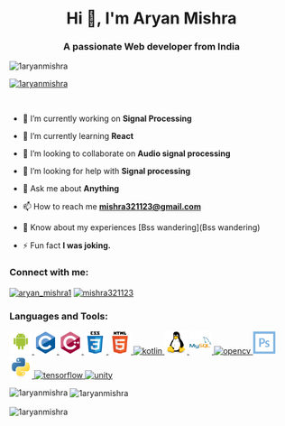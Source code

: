 














<h1 align="center">Hi 👋, I'm Aryan Mishra</h1>
<h3 align="center">A passionate Web developer from India</h3>

<p align="left"> <img src="https://komarev.com/ghpvc/?username=1aryanmishra&label=Profile%20views&color=0e75b6&style=flat" alt="1aryanmishra" /> </p>

<p align="left"> <a href="https://github.com/ryo-ma/github-profile-trophy"><img src="https://github-profile-trophy.vercel.app/?username=1aryanmishra" alt="1aryanmishra" /></a> </p>

<p align="left"> <a href="https://twitter.com/" target="blank"><img src="https://img.shields.io/twitter/follow/?logo=twitter&style=for-the-badge" alt="" /></a> </p>

- 🔭 I’m currently working on **Signal Processing**

- 🌱 I’m currently learning **React**

- 👯 I’m looking to collaborate on **Audio signal processing**

- 🤝 I’m looking for help with **Signal processing**

- 💬 Ask me about **Anything**

- 📫 How to reach me **mishra321123@gmail.com**

- 📄 Know about my experiences [Bss wandering](Bss wandering)

- ⚡ Fun fact **I was joking.**

<h3 align="left">Connect with me:</h3>
<p align="left">
<a href="https://www.codechef.com/users/aryan_mishra1" target="blank"><img align="center" src="https://cdn.jsdelivr.net/npm/simple-icons@3.1.0/icons/codechef.svg" alt="aryan_mishra1" height="30" width="40" /></a>
<a href="https://www.hackerrank.com/mishra321123" target="blank"><img align="center" src="https://raw.githubusercontent.com/rahuldkjain/github-profile-readme-generator/master/src/images/icons/Social/hackerrank.svg" alt="mishra321123" height="30" width="40" /></a>
</p>

<h3 align="left">Languages and Tools:</h3>
<p align="left"> <a href="https://developer.android.com" target="_blank"> <img src="https://raw.githubusercontent.com/devicons/devicon/master/icons/android/android-original-wordmark.svg" alt="android" width="40" height="40"/> </a> <a href="https://www.cprogramming.com/" target="_blank"> <img src="https://raw.githubusercontent.com/devicons/devicon/master/icons/c/c-original.svg" alt="c" width="40" height="40"/> </a> <a href="https://www.w3schools.com/cpp/" target="_blank"> <img src="https://raw.githubusercontent.com/devicons/devicon/master/icons/cplusplus/cplusplus-original.svg" alt="cplusplus" width="40" height="40"/> </a> <a href="https://www.w3schools.com/css/" target="_blank"> <img src="https://raw.githubusercontent.com/devicons/devicon/master/icons/css3/css3-original-wordmark.svg" alt="css3" width="40" height="40"/> </a> <a href="https://www.w3.org/html/" target="_blank"> <img src="https://raw.githubusercontent.com/devicons/devicon/master/icons/html5/html5-original-wordmark.svg" alt="html5" width="40" height="40"/> </a> <a href="https://kotlinlang.org" target="_blank"> <img src="https://www.vectorlogo.zone/logos/kotlinlang/kotlinlang-icon.svg" alt="kotlin" width="40" height="40"/> </a> <a href="https://www.linux.org/" target="_blank"> <img src="https://raw.githubusercontent.com/devicons/devicon/master/icons/linux/linux-original.svg" alt="linux" width="40" height="40"/> </a> <a href="https://www.mysql.com/" target="_blank"> <img src="https://raw.githubusercontent.com/devicons/devicon/master/icons/mysql/mysql-original-wordmark.svg" alt="mysql" width="40" height="40"/> </a> <a href="https://opencv.org/" target="_blank"> <img src="https://www.vectorlogo.zone/logos/opencv/opencv-icon.svg" alt="opencv" width="40" height="40"/> </a> <a href="https://www.photoshop.com/en" target="_blank"> <img src="https://raw.githubusercontent.com/devicons/devicon/master/icons/photoshop/photoshop-line.svg" alt="photoshop" width="40" height="40"/> </a> <a href="https://www.python.org" target="_blank"> <img src="https://raw.githubusercontent.com/devicons/devicon/master/icons/python/python-original.svg" alt="python" width="40" height="40"/> </a> <a href="https://www.tensorflow.org" target="_blank"> <img src="https://www.vectorlogo.zone/logos/tensorflow/tensorflow-icon.svg" alt="tensorflow" width="40" height="40"/> </a> <a href="https://unity.com/" target="_blank"> <img src="https://www.vectorlogo.zone/logos/unity3d/unity3d-icon.svg" alt="unity" width="40" height="40"/> </a> </p>

<p><img align="left" src="https://github-readme-stats.vercel.app/api/top-langs?username=1aryanmishra&show_icons=true&locale=en&layout=compact" alt="1aryanmishra" /></p>

<p>&nbsp;<img align="center" src="https://github-readme-stats.vercel.app/api?username=1aryanmishra&show_icons=true&locale=en" alt="1aryanmishra" /></p>

<p><img align="center" src="https://github-readme-streak-stats.herokuapp.com/?user=1aryanmishra&" alt="1aryanmishra" /></p>

